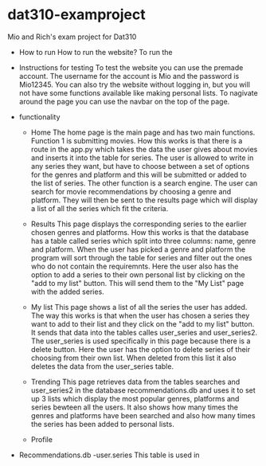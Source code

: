 # dat310-examproject
Mio and Rich's exam project for Dat310

- How to run
How to run the website? To run the 

- Instructions for testing
To test the website you can use the premade account. The username for the account is Mio and the password is Mio12345. You can also try the website without logging in, but you will not have some functions available like making personal lists. To nagivate around the page you can use the navbar on the top of the page.

- functionality
    - Home
The home page is the main page and has two main functions. Function 1 is submitting movies. How this works is that there is a route in the app.py which takes the data the user gives about movies and inserts it into the table for series. The user is allowed to write in any series they want, but have to choose between a set of options for the genres and platform and this will be submitted or added to the list of series. The other function is a search engine. The user can search for movie recommendations by choosing a genre and platform. They will then be sent to the results page which will display a list of all the series which fit the criteria. 

    - Results 
This page displays the corresponding series to the earlier chosen genres and platforms. How this works is that the database has a table called series which split into three columns: name, genre and platform. When the user has picked a genre and platform the program will sort through the table for series and filter out the ones who do not contain the requiremnts. Here the user also has the option to add a series to their own personal list by clicking on the "add to my list" button. This will send them to the "My List" page with the added series.

    - My list
This page shows a list of all the series the user has added. The way this works is that when the user has chosen a series they want to add to their list and they click on the "add to my list" button. It sends that data into the tables calles user_series and user_series2. The user_series is used specifically in this page because there is a delete button. Here the user has the option to delete series of their choosing from their own list. When deleted from this list it also deletes the data from the user_series table.

    - Trending
This page retrieves data from the tables searches and user_series2 in the database recommendations.db and uses it to set up 3 lists which display the most popular genres, platforms and series bewteen all the users. It also shows how many times the genres and platforms have been searched and also how many times the series has been added to personal lists.

    - Profile 



- Recommendations.db
    -user.series
    This table is used in 